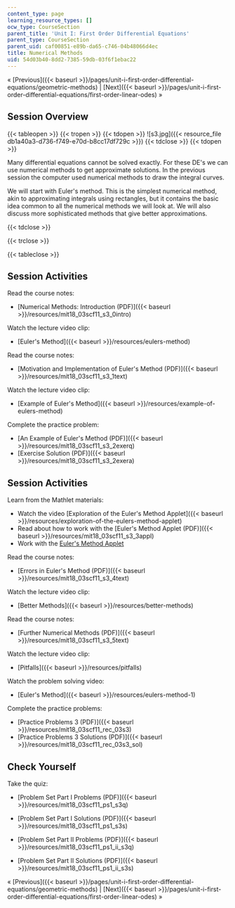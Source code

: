 ```yaml
---
content_type: page
learning_resource_types: []
ocw_type: CourseSection
parent_title: 'Unit I: First Order Differential Equations'
parent_type: CourseSection
parent_uid: caf00851-e89b-da65-c746-04b48066d4ec
title: Numerical Methods
uid: 54d03b40-8dd2-7385-59db-03f6f1ebac22
---
```


« [Previous]({{< baseurl >}}/pages/unit-i-first-order-differential-equations/geometric-methods) | [Next]({{< baseurl >}}/pages/unit-i-first-order-differential-equations/first-order-linear-odes) »

Session Overview
----------------

{{< tableopen >}}
{{< tropen >}}
{{< tdopen >}}
![s3.jpg]({{< resource_file db1a40a3-d736-f749-e70d-b8cc17df729c >}})
{{< tdclose >}}
{{< tdopen >}}


Many differential equations cannot be solved exactly. For these DE's we can use numerical methods to get approximate solutions. In the previous session the computer used numerical methods to draw the integral curves.

We will start with Euler's method. This is the simplest numerical method, akin to approximating integrals using rectangles, but it contains the basic idea common to all the numerical methods we will look at. We will also discuss more sophisticated methods that give better approximations.


{{< tdclose >}}

{{< trclose >}}

{{< tableclose >}}

Session Activities
------------------

Read the course notes:

*   [Numerical Methods: Introduction (PDF)]({{< baseurl >}}/resources/mit18_03scf11_s3_0intro)

Watch the lecture video clip:

*   [Euler's Method]({{< baseurl >}}/resources/eulers-method)

Read the course notes:

*   [Motivation and Implementation of Euler's Method (PDF)]({{< baseurl >}}/resources/mit18_03scf11_s3_1text)

Watch the lecture video clip:

*   [Example of Euler's Method]({{< baseurl >}}/resources/example-of-eulers-method)

Complete the practice problem:

*   [An Example of Euler's Method (PDF)]({{< baseurl >}}/resources/mit18_03scf11_s3_2exerq)
*   [Exercise Solution (PDF)]({{< baseurl >}}/resources/mit18_03scf11_s3_2exera)

Session Activities
------------------

Learn from the Mathlet materials:

*   Watch the video [Exploration of the Euler's Method Applet]({{< baseurl >}}/resources/exploration-of-the-eulers-method-applet)
*   Read about how to work with the [Euler's Method Applet (PDF)]({{< baseurl >}}/resources/mit18_03scf11_s3_3appl)
*   Work with the [Euler's Method Applet](/ans7870/18/18.03SC/eulersMethod.html "Open in a new window.")

Read the course notes:

*   [Errors in Euler's Method (PDF)]({{< baseurl >}}/resources/mit18_03scf11_s3_4text)

Watch the lecture video clip:

*   [Better Methods]({{< baseurl >}}/resources/better-methods)

Read the course notes:

*   [Further Numerical Methods (PDF)]({{< baseurl >}}/resources/mit18_03scf11_s3_5text)

Watch the lecture video clip:

*   [Pitfalls]({{< baseurl >}}/resources/pitfalls)

Watch the problem solving video:

*   [Euler's Method]({{< baseurl >}}/resources/eulers-method-1)

Complete the practice problems:

*   [Practice Problems 3 (PDF)]({{< baseurl >}}/resources/mit18_03scf11_rec_03s3)
*   [Practice Problems 3 Solutions (PDF)]({{< baseurl >}}/resources/mit18_03scf11_rec_03s3_sol)

Check Yourself
--------------

Take the quiz:

*   [Problem Set Part I Problems (PDF)]({{< baseurl >}}/resources/mit18_03scf11_ps1_s3q)
*   [Problem Set Part I Solutions (PDF)]({{< baseurl >}}/resources/mit18_03scf11_ps1_s3s)
  
*   [Problem Set Part II Problems (PDF)]({{< baseurl >}}/resources/mit18_03scf11_ps1_ii_s3q)
*   [Problem Set Part II Solutions (PDF)]({{< baseurl >}}/resources/mit18_03scf11_ps1_ii_s3s)

« [Previous]({{< baseurl >}}/pages/unit-i-first-order-differential-equations/geometric-methods) | [Next]({{< baseurl >}}/pages/unit-i-first-order-differential-equations/first-order-linear-odes) »